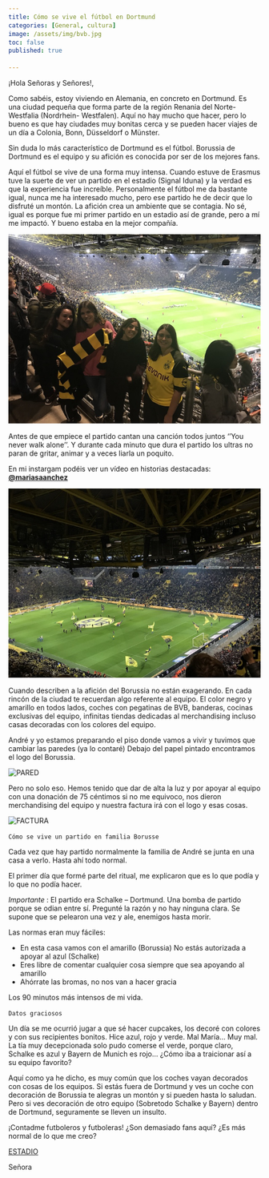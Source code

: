 ```yaml
---
title: Cómo se vive el fútbol en Dortmund 
categories: [General, cultura]
image: /assets/img/bvb.jpg
toc: false
published: true

---
```



¡Hola Señoras y Señores!,


Como sabéis, estoy viviendo en Alemania, en concreto en Dortmund. Es una ciudad pequeña que forma parte de la región Renania del Norte-Westfalia (Nordrhein- Westfalen). Aquí no hay mucho que hacer, pero lo bueno es que hay ciudades muy bonitas cerca y se pueden hacer viajes de un día a Colonia, Bonn, Düsseldorf o Münster.

Sin duda lo más característico de Dortmund es el fútbol. Borussia de Dortmund es el equipo y su afición es conocida por ser de los mejores fans. 

Aquí el fútbol se vive de una forma muy intensa. Cuando estuve de Erasmus tuve la suerte de ver un partido en el estadio (Signal Iduna) y la verdad es que la experiencia fue increíble. Personalmente el fútbol me da bastante igual, nunca me ha interesado mucho, pero ese partido he de decir que lo disfruté un montón. La afición crea un ambiente que se contagia. No sé, igual es porque fue mi primer partido en un estadio así de grande, pero a mí me impactó. Y bueno estaba en la mejor compañía. 

![PERRAS](/assets/img/perras.jpg)

Antes de que empiece el partido cantan una canción todos juntos ‘’You never walk alone’’. Y durante cada minuto que dura el partido los ultras no paran de gritar, animar y a veces liarla un poquito.

En mi instargam podéis ver un vídeo en historias destacadas: [__@mariasaanchez__](https://instagram.com/mariasaanchez?igshid=1c2p7q7kx6a0s)

![PARTIDO](/assets/img/partido.jpg)


Cuando describen a la afición del Borussia no están exagerando. En cada rincón de la ciudad te recuerdan algo referente al equipo. El color negro y amarillo en todos lados, coches con pegatinas de BVB, banderas, cocinas exclusivas del equipo, infinitas tiendas dedicadas al merchandising incluso casas decoradas con los colores del equipo.  

André y yo estamos preparando el piso donde vamos a vivir y tuvimos que cambiar las paredes (ya lo contaré) Debajo del papel pintado encontramos el logo del Borussia. 


![PARED](/assets/img/pared.jpg)


Pero no solo eso. Hemos tenido que dar de alta la luz y por apoyar al equipo con una donación de 75 céntimos si no me equivoco, nos dieron merchandising del equipo y nuestra factura irá con el logo y esas cosas. 

![FACTURA](/assets/img/factura.jpg)


`Cómo se vive un partido en familia Borusse`


Cada vez que hay partido normalmente la familia de André se junta en una casa a verlo. Hasta ahí todo normal. 

El primer día que formé parte del ritual, me explicaron que es lo que podía y lo que no podía hacer. 

*Importante* :  El partido era Schalke – Dortmund. Una bomba de partido porque se odian entre sí. Pregunté la razón y no hay ninguna clara. Se supone que se pelearon una vez y ale, enemigos hasta morir. 

Las normas eran muy fáciles: 

 -	En esta casa vamos con el amarillo (Borussia) 
No estás autorizada a apoyar al azul (Schalke) 
 -	Eres libre de comentar cualquier cosa siempre que sea apoyando al amarillo 
 -	Ahórrate las bromas, no nos van a hacer gracia 
 
Los 90 minutos más intensos de mi vida. 


`Datos graciosos`

Un día se me ocurrió jugar a que sé hacer cupcakes, los decoré con colores y con sus recipientes bonitos. Hice azul, rojo y verde. Mal María… Muy mal. La tía muy decepcionada solo pudo comerse el verde, porque claro, Schalke es azul y Bayern de Munich es rojo… ¿Cómo iba a traicionar así a su equipo favorito? 

Aquí como ya he dicho, es muy común que los coches vayan decorados con cosas de los equipos. Si estás fuera de Dortmund y ves un coche con decoración de Borussia te alegras un montón y si pueden hasta lo saludan. Pero si ves decoración de otro equipo (Sobretodo Schalke y Bayern) dentro de Dortmund, seguramente se lleven un insulto. 


¡Contadme futboleros y futboleras! ¿Son demasiado fans aquí? ¿Es más normal de lo que me creo? 


[ESTADIO](/assets/img/enestadio.jpg)


Señora
